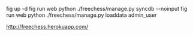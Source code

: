 fig up -d
fig run web python ./freechess/manage.py syncdb --noinput
fig run web python ./freechess/manage.py loaddata admin_user

http://freechess.herokuapp.com/
